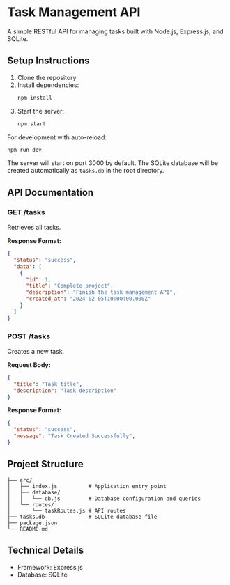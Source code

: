 # Task Management API

A simple RESTful API for managing tasks built with Node.js, Express.js, and SQLite.

## Setup Instructions

1. Clone the repository
2. Install dependencies:
   ```bash
   npm install
   ```
3. Start the server:
   ```bash
   npm start
   ```
   
For development with auto-reload:
```bash
npm run dev
```

The server will start on port 3000 by default. The SQLite database will be created automatically as `tasks.db` in the root directory.

## API Documentation

### GET /tasks
Retrieves all tasks.

**Response Format:**
```json
{
  "status": "success",
  "data": [
    {
      "id": 1,
      "title": "Complete project",
      "description": "Finish the task management API",
      "created_at": "2024-02-05T10:00:00.000Z"
    }
  ]
}
```

### POST /tasks
Creates a new task.

**Request Body:**
```json
{
  "title": "Task title",
  "description": "Task description"
}
```

**Response Format:**
```json
{
  "status": "success",
  "message": "Task Created Successfully",
}
```

## Project Structure

```
├── src/
│   ├── index.js          # Application entry point
│   ├── database/
│   │   └── db.js         # Database configuration and queries
│   └── routes/
│       └── taskRoutes.js # API routes
├── tasks.db              # SQLite database file
├── package.json
└── README.md
```

## Technical Details

- Framework: Express.js
- Database: SQLite